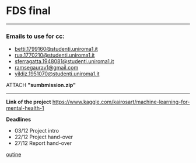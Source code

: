 # FDS final 

-------------------------------------------------------

### Emails to use for cc:

- betti.1799160@studenti.uniroma1.it
- rua.1770210@studenti.uniroma1.it
- sferragatta.1948081@studenti.uniroma1.it
- ramsegaurav1@gmail.com
- yildiz.1951070@studenti.uniroma1.it

ATTACH **"sumbmission.zip"**

-------------------------------------------------------

**Link of the project**
https://www.kaggle.com/kairosart/machine-learning-for-mental-health-1

**Deadlines**
- 03/12 Project intro
- 22/12 Project hand-over
- 27/12 Report hand-over

[outine](https://viewer.diagrams.net/?highlight=00000A&edit=_blank&layers=1&nav=1&title=Untitled%20Diagram.drawio#R7VzRcps4FP0az%2Bw%2BZAaEwfZj4rTpQ7LNJJ22bzsCZKMNIFeI2s7XrwQCY5BtiDHBcdOZFCRZQjr3nnt1kDMwpsHqjsKF90Bc5A%2BA5q4Gxu0AAH2iAf6fKFmnJRNrmBbMKXZlo03BM35FslCTpTF2UbTVkBHiM7zYLnRIGCKHbZVBSslyu9mM%2BNujLuAcVQqeHehXS39gl3myVNe0TcUXhOeeHHpsygobOi9zSuJQjjcAxiz5SasDmPUl20cedMmyUGR8GhhTSghLr4LVFPlibbNlSz%2F3eUdt%2FtwUhazOB8zRDFnQRo42nmlDx76SPfyGfoyyKVg%2B7%2BvGxb%2F55VxcLjwYId5Kz%2Br4AIVqxSc0izfR875sWm5b7iFZHLbOAOHrtBCXEUMLXr%2F0MEPPC%2BiIsiW3QV7mscDndzq%2FnJGQSaMCY3GPfX9KfEKTzgzXRGN3yMsjRskLKtSMgW1YVv4AxXXMFgZRhlaFIrmud4gEiNE1b7LatmXpAvpY3i83BgUmsswr2pIsg9KG53nPGxz5hYSyJqygCaygNqy60SNYuZcBx1HB6lq2ZbYEKxgdxtXQusLVbIKroUZFUEQC4mnBQdYOcEYTm69XK%2BCYwz45ndUEnGFtp0seqTdON3aQGld7bA7NlnAda33CdbQTV88qYyGWT2Qg6fLy0l%2BxiO0397GDXchrpiSMCIcmr8l6eKTkP5HbAO1rzHwcogK8aa8V1IvDl0DnC822ga0AZiU%2FCohN8Y%2BXQx%2FPQ17mcCARr7wRAGKeNV3LigC7rhhQaVMFQzKH2b18wMzQCqOmP6cJxXrVenRtrDAfqwXzufv318%2B7l%2B8rfX6l6S%2Fh7Mfs%2FttV9gQ1uGFnklV26yUOfBiibZQdD%2FvuPVyTmCUuz%2FPT7O6Goojj8ZitrF4qeoBi%2BYQHe4TiVw4P9GUB74fmrLDd4lkMIZv1Ie%2FKY3GRKkwF1nlDFdhytCfukDCcC3fNhwOl8YAqH6gOZ5ZGgz73qRAydCN2D1HFwvKJqoyO2JIqfM5T%2Fk57mpIg4Asb7bOo%2FWZbXHpp5wdNcI%2BxSDupor7faeonawrsVWBM3gS9oveRqnfQJtT8VqLdgG7AgW1dAcQsDAk6vooS1K7FVs9crKoxqhTl3tiLNMtkP%2B%2FWCHO70qO%2BzALGjJu4mI5HsINyd1NmanXmeDCW14%2FMCcFDO%2BlKuN6CYEEIvF%2FzZmDeir5iRtK5Jl3X9c3GPG2Ueboak1Uh2ThZSK7ukW%2BJEwtMIcMkrBlwe8B2mehWk%2Fz0Mj81Y791qZdO2bAm%2FR2QP96XOEpWpiW%2FYDKro5mjN5P0sU0hxYIMtThCroBMzJN5qMT7H5olQVOfLrHk0HxvljSqLInseH527AgUm8AT5IbZaMMes2MV0paILTUM7S88479DxFOhCNL13zv9%2Bhw82GhqdyVJ0lB4sGo7ui8oH%2BXBYLg%2FGBakB1CTavsvPbzPuwGl9jAyVXT94bWHa3%2FOgWJe8Hb1AZiF5ehcfcj95ij1wVSg%2F%2BHVh1ovQtqJOdcuXIiPk5jmeaXGSMu5dJtPzDwskmIYQn8d4ajhQ51ByARmU8exzBKNVkOmytJPlvSC3W98CmB8Crm54XB%2BVNDsAV3tkQ9U7HUB8sG4O%2F76liDi4tkM0VRNRCWz6ht%2FXbtuwrRxmFpTa897DtQ2aupk1rbZq%2FbzVqfUNqlj299xFPPVfk0kqr0J3BkRnFIBaD8%2FOwMFIHuMI%2FRRqxXpUNnLTuNTkchxQw2k%2BkrhUrAwZPCkemuHi6aRWZZkvibqa3FyH5qiJ41pYjv7VPitclN9Moo2ap3JfRSCzY4TfjWpuV%2BCTSfnBUvhWH1Y5AIEmycUxT5LOzpgjaAwxc5FGKO5Jqdy3wsUYYxTqfybcw9J6FxQ6CQML8JoZlXnq%2Fen5n5ElqnQ%2B%2FPEsxO936jq%2FY%2BIzggNYJgcTuk2bX%2B7B%2B871nCRuoRx4PT%2Fu5%2BHEsYglsRxYs4K6zYVjL7MjeEgPcAQsUvIpo3Gm26zlE0rBI9hp9l0rZcRt1KAK5zee1%2B142jaVJ93uEi144Ca%2F77U8oUk0oN4Y5W%2BwwqIi2fcyeXpMMgNM8nePw6bpmfA8mQxlSrSwvytmPH5IujVaurl%2BsFXZbmLdUOvtd6VJKdLdn7j7fzEim6%2BBFc5MX2hYoXCoJ7QglC2z6D2W%2B2ksBTdixrjpqbwR9RIVy7LMtoXNTzEnV0EpaJd1Qg95xBkGivio1KQUeTwqm%2B8n0zSGFYV8X8IQzYhL53n5W%2F23T9yRhlVUEG1HWd%2BQleEzmEomgEtXrh8Gi6%2FCnOb%2BUjuPWycWJRySLNmDnk6965K1V%2F5doB2r1Ue69x%2FNt05prtPnR%2Fn3A%2BIJgBMPYojFsAm37Y8B29u%2FH2D8itNRbCuYxM1vJnfbv5SVWoomz8HZnz6Hw%3D%3D)

